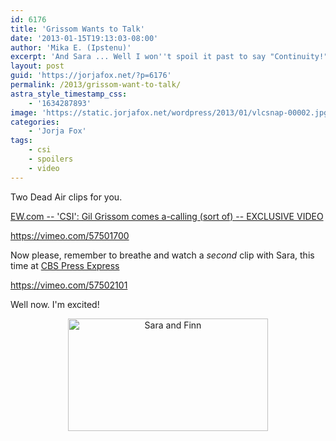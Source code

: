 ```yaml
---
id: 6176
title: 'Grissom Wants to Talk'
date: '2013-01-15T19:13:03-08:00'
author: 'Mika E. (Ipstenu)'
excerpt: 'And Sara ... Well I won''t spoil it past to say "Continuity!" Two CSI clips for you!'
layout: post
guid: 'https://jorjafox.net/?p=6176'
permalink: /2013/grissom-want-to-talk/
astra_style_timestamp_css:
    - '1634287893'
image: 'https://static.jorjafox.net/wordpress/2013/01/vlcsnap-00002.jpg'
categories:
    - 'Jorja Fox'
tags:
    - csi
    - spoilers
    - video
---
```


Two Dead Air clips for you.

<a href="http://insidetv.ew.com/2013/01/15/csi-gil-grissom-comes-a-calling-sort-of-exclusive-video/">EW.com -- 'CSI': Gil Grissom comes a-calling (sort of) -- EXCLUSIVE VIDEO</a>

https://vimeo.com/57501700

Now please, remember to breathe and watch a _second_ clip with Sara, this time at <a href="http://cbspressexpress.com/cbs-entertainment/video?watch=2ydi9mrs7d">CBS Press Express</a>

https://vimeo.com/57502101

Well now. I'm excited!
<p style="text-align: center;"><a href="//static.jorjafox.net/wordpress/2013/01/vlcsnap-00001.jpg"><img class="size-full wp-image-6177 aligncenter" alt="Sara and Finn" src="//static.jorjafox.net/wordpress/2013/01/vlcsnap-00001.jpg" width="320" height="180" /></a>
